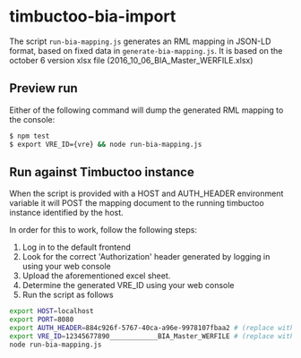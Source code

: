 # timbuctoo-bia-import

The script ```run-bia-mapping.js``` generates an RML mapping in JSON-LD 
format, based on fixed data in ```generate-bia-mapping.js```. It is based
on the october 6 version xlsx file (2016_10_06_BIA_Master_WERFILE.xlsx)

## Preview run

Either of the following command will dump the generated RML mapping to the console:
```sh
$ npm test
$ export VRE_ID={vre} && node run-bia-mapping.js
```


## Run against Timbuctoo instance

When the script is provided with a HOST and AUTH_HEADER environment variable
it will POST the mapping document to the running timbuctoo instance identified
by the host.

In order for this to work, follow the following steps:

1. Log in to the default frontend
2. Look for the correct 'Authorization' header generated by logging in using your web console
3. Upload the aforementioned excel sheet.
4. Determine the generated VRE_ID using your web console
5. Run the script as follows

```sh
export HOST=localhost
export PORT=8080
export AUTH_HEADER=884c926f-5767-40ca-a96e-9978107fbaa2 # (replace with the correct header value)
export VRE_ID=12345677890____________BIA_Master_WERFILE # (replace with the correct VRE_ID)
node run-bia-mapping.js
```
